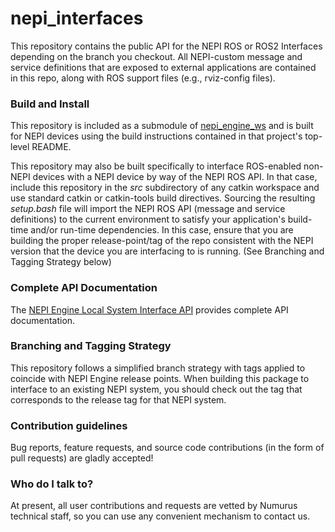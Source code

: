 <!--
Copyright (c) 2024 Numurus, LLC <https://www.numurus.com>.

This file is part of nepi-engine
(see https://github.com/nepi-engine).

License: 3-clause BSD, see https://opensource.org/licenses/BSD-3-Clause
-->
# nepi_interfaces

This repository contains the public API for the NEPI ROS or ROS2 Interfaces depending on the branch you checkout. All NEPI-custom message and service definitions that are exposed to external applications are contained in this repo, along with ROS support files (e.g., rviz-config files).

### Build and Install ###
This repository is included as a submodule of [nepi_engine_ws](https://github.com/nepi-engine/nepi_engine_ws) and is built for NEPI devices using the build instructions contained in that project's top-level README.

This repository may also be built specifically to interface ROS-enabled non-NEPI devices with a NEPI device by way of the NEPI ROS API. In that case, include this repository in the _src_ subdirectory of any catkin workspace and use standard catkin or catkin-tools build directives. Sourcing the resulting _setup.bash_ file will import the NEPI ROS API (message and service definitions) to the current environment to satisfy your application's build-time and/or run-time dependencies. In this case, ensure that you are building the proper release-point/tag of the repo consistent with the NEPI version that the device you are interfacing to is running. (See Branching and Tagging Strategy below)

### Complete API Documentation ###
The [NEPI Engine Local System Interface API](https://nepi.com/documentation/nepi-engine-api-manual/) provides complete API documentation.

### Branching and Tagging Strategy ###
This repository follows a simplified branch strategy with tags applied to coincide with NEPI Engine release points. When building this package to interface to an existing NEPI system, you should check out the tag that corresponds to the release tag for that NEPI system.

### Contribution guidelines ###
Bug reports, feature requests, and source code contributions (in the form of pull requests) are gladly accepted!

### Who do I talk to? ###
At present, all user contributions and requests are vetted by Numurus technical staff, so you can use any convenient mechanism to contact us.

